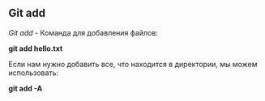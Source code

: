 ## Git add

*Git add* - Команда для добавления файлов:

**git add hello.txt**

Если нам нужно добавить все, что находится в директории, мы можем использовать:

**git add -A**